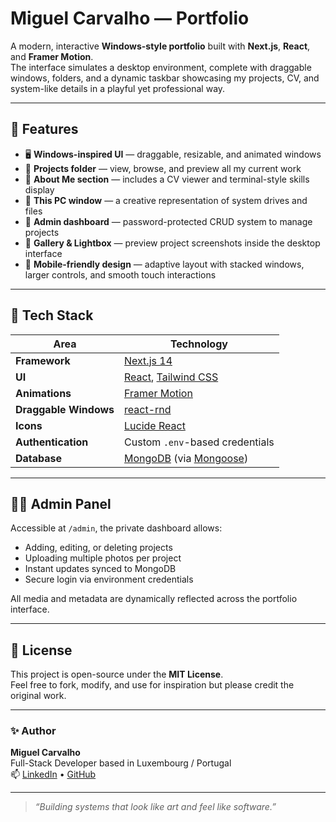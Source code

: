 # Miguel Carvalho — Portfolio

A modern, interactive **Windows-style portfolio** built with **Next.js**, **React**, and **Framer Motion**.  
The interface simulates a desktop environment, complete with draggable windows, folders, and a dynamic taskbar showcasing my projects, CV, and system-like details in a playful yet professional way.

---

## 🚀 Features

- 🖥️ **Windows-inspired UI** — draggable, resizable, and animated windows  
- 📁 **Projects folder** — view, browse, and preview all my current work  
- 💬 **About Me section** — includes a CV viewer and terminal-style skills display  
- 💾 **This PC window** — a creative representation of system drives and files  
- 🧩 **Admin dashboard** — password-protected CRUD system to manage projects  
- 📸 **Gallery & Lightbox** — preview project screenshots inside the desktop interface
- 📱 **Mobile-friendly design** — adaptive layout with stacked windows, larger controls, and smooth touch interactions  

---

## 🧰 Tech Stack

| Area | Technology |
|------|-------------|
| **Framework** | [Next.js 14](https://nextjs.org/) |
| **UI** | [React](https://react.dev/), [Tailwind CSS](https://tailwindcss.com/) |
| **Animations** | [Framer Motion](https://www.framer.com/motion/) |
| **Draggable Windows** | [react-rnd](https://github.com/bokuweb/react-rnd) |
| **Icons** | [Lucide React](https://lucide.dev/) |
| **Authentication** | Custom `.env`-based credentials |
| **Database** | [MongoDB](https://www.mongodb.com/) (via [Mongoose](https://mongoosejs.com/)) |

---

## 🧑‍💼 Admin Panel

Accessible at `/admin`, the private dashboard allows:
- Adding, editing, or deleting projects  
- Uploading multiple photos per project  
- Instant updates synced to MongoDB  
- Secure login via environment credentials  

All media and metadata are dynamically reflected across the portfolio interface.


---

## 📄 License

This project is open-source under the **MIT License**.  
Feel free to fork, modify, and use for inspiration but please credit the original work.

---

### ✨ Author

**Miguel Carvalho**  
Full-Stack Developer based in Luxembourg / Portugal  
📫 [LinkedIn](https://www.linkedin.com/in/carvalho286) • [GitHub](https://github.com/Carvalho286)

---

> *“Building systems that look like art and feel like software.”*
